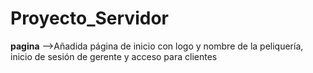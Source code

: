 # Proyecto_Servidor

**pagina**
-->Añadida página de inicio con logo y nombre de la peliquería, inicio de sesión de gerente y acceso para clientes 
